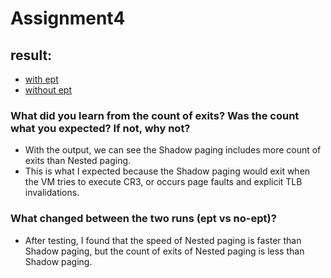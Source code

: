 # Assignment4

## result:
- [with ept](https://github.com/Handsomenick1/linux/blob/master/283assignment4/with_ept.png)
- [without ept](https://github.com/Handsomenick1/linux/blob/master/283assignment4/without_ept.png)

### What did you learn from the count of exits? Was the count what you expected? If not, why not?
  - With the output, we can see the Shadow paging includes more count of exits than Nested paging.
  - This is what I expected because the Shadow paging would exit when the VM tries to execute CR3, or occurs page faults and explicit TLB invalidations.
### What changed between the two runs (ept vs no-ept)?
  - After testing, I found that the speed of Nested paging is faster than Shadow paging, but the count of exits of Nested paging is less than Shadow paging.

